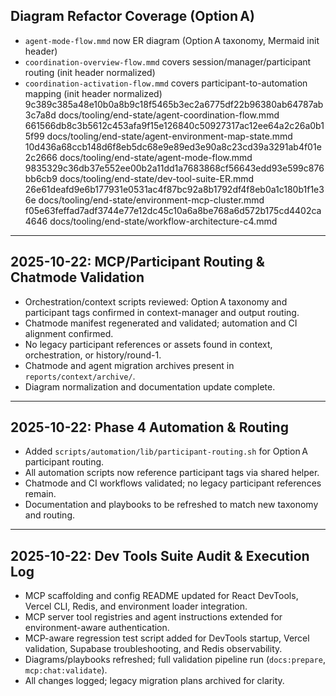 ## Diagram Refactor Coverage (Option A)

- `agent-mode-flow.mmd` now ER diagram (Option A taxonomy, Mermaid init header)
- `coordination-overview-flow.mmd` covers session/manager/participant routing (init header normalized)
- `coordination-activation-flow.mmd` covers participant-to-automation mapping (init header normalized)
  9c389c385a48e10b0a8b9c18f5465b3ec2a6775df22b96380ab64787ab3c7a8d docs/tooling/end-state/agent-coordination-flow.mmd
  661566db8c3b5612c453afa9f15e126840c50927317ac12ee64a2c26a0b15f99 docs/tooling/end-state/agent-environment-map-state.mmd
  10d436a68ccb148d6f8eb5dc68e9e89ed3e90a8c23cd39a3291ab4f01e2c2666 docs/tooling/end-state/agent-mode-flow.mmd
  9835329c36db37e552ee00b2a11dd1a7683868cf56643edd93e599c876bb6cb9 docs/tooling/end-state/dev-tool-suite-ER.mmd
  26e61deafd9e6b177931e0531ac4f87bc92a8b1792df4f8eb0a1c180b1f1e36e docs/tooling/end-state/environment-mcp-cluster.mmd
  f05e63feffad7adf3744e77e12dc45c10a6a8be768a6d572b175cd4402ca4646 docs/tooling/end-state/workflow-architecture-c4.mmd

---

## 2025-10-22: MCP/Participant Routing & Chatmode Validation

- Orchestration/context scripts reviewed: Option A taxonomy and participant tags confirmed in context-manager and output routing.
- Chatmode manifest regenerated and validated; automation and CI alignment confirmed.
- No legacy participant references or assets found in context, orchestration, or history/round-1.
- Chatmode and agent migration archives present in `reports/context/archive/`.
- Diagram normalization and documentation update complete.

---

## 2025-10-22: Phase 4 Automation & Routing

- Added `scripts/automation/lib/participant-routing.sh` for Option A participant routing.
- All automation scripts now reference participant tags via shared helper.
- Chatmode and CI workflows validated; no legacy participant references remain.
- Documentation and playbooks to be refreshed to match new taxonomy and routing.

---

## 2025-10-22: Dev Tools Suite Audit & Execution Log

- MCP scaffolding and config README updated for React DevTools, Vercel CLI, Redis, and environment loader integration.
- MCP server tool registries and agent instructions extended for environment-aware authentication.
- MCP-aware regression test script added for DevTools startup, Vercel validation, Supabase troubleshooting, and Redis observability.
- Diagrams/playbooks refreshed; full validation pipeline run (`docs:prepare`, `mcp:chat:validate`).
- All changes logged; legacy migration plans archived for clarity.
